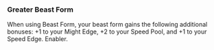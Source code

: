 ### Greater Beast Form

When using Beast Form, your beast form gains the following additional bonuses: +1 to your Might Edge, +2 to your Speed Pool, and +1 to your Speed Edge. Enabler.